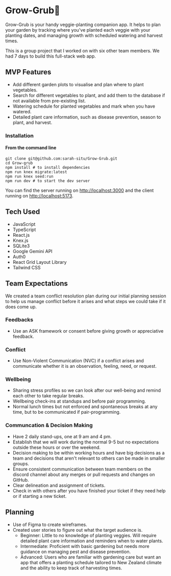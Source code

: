 # Grow-Grub🌱

Grow-Grub is your handy veggie-planting companion app. It helps to plan your garden by tracking where you've planted each veggie with your planting dates, and managing growth with scheduled watering and harvest times.

This is a group project that I worked on with six other team members. We had 7 days to build this full-stack web app.

 ## MVP Features
 - Add different garden plots to visualise and plan where to plant vegetables.
 - Search for different vegetables to plant, and add them to the database if not available from pre-existing list.
 - Watering schedule for planted vegetables and mark when you have watered.
 - Detailed plant care information, such as disease prevention, season to plant, and harvest.


### Installation

#### **From the command line**

```
git clone git@github.com:sarah-situ/Grow-Grub.git
cd Grow-grub
npm install # to install dependencies
npm run knex migrate:latest
npm run knex seed:run
npm run dev # to start the dev server
```

You can find the server running on [http://localhost:3000](http://localhost:3000) and the client running on [http://localhost:5173](http://localhost:5173).

## Tech Used
- JavaScript
- TypeScript
- React.js
- Knex.js
- SQLite3
- Google Gemini API
- Auth0
- React Grid Layout Library
- Tailwind CSS

## Team Expectations
We created a team conflict resolution plan during our initial planning session to help us manage conflict before it arises and what steps we could take if it does come up.

### Feedbacks
- Use an ASK framework or consent before giving growth or appreciative feedback.

### Conflict
- Use Non-Violent Communication (NVC) if a conflict arises and communicate whether it is an observation, feeling, need, or request.

### Wellbeing
- Sharing stress profiles so we can look after our well-being and remind each other to take regular breaks.
- Wellbeing check-ins at standups and before pair programming.
- Normal lunch times but not enforced and spontaneous breaks at any time, but to be communicated if pair-programming.

### Communcation & Decision Making
- Have 2 daily stand-ups, one at 9 am and 4 pm.
- Establish that we will work during the normal 9-5 but no expectations outside these hours or over the weekend.
- Decision making to be within working hours and have big decisions as a team and decisions that aren't relevant to others can be made in smaller groups.
- Ensure consistent communication between team members on the discord channel about any merges or pull requests and changes on GitHub.
- Clear delineation and assignment of tickets.
- Check in with others after you have finished your ticket if they need help or if starting a new ticket.

## Planning
- Use of Figma to create wireframes.
- Created user stories to figure out what the target audience is.
  - Beginner: Little to no knowledge of planting veggies. Will require detailed plant care information and reminders when to water plants.
  - Intermediate: Proficient with basic gardening but needs more guidance on managing pest and disease prevention.
  - Advanced: Users who are familiar with gardening care but want an app that offers a planting schedule tailored to New Zealand climate and the ability to keep track of harvesting times.
